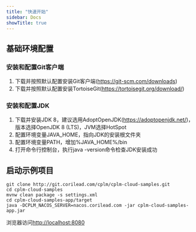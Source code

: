 ```yaml
---
title: "快速开始"
sidebar: Docs
showTitle: true
---
```

## 基础环境配置
### 安装和配置Git客户端
1. 下载并按照默认配置安装Git客户端(https://git-scm.com/downloads)
2. 下载并按照默认配置安装TortoiseGit(https://tortoisegit.org/download/)

### 安装和配置JDK
1. 下载并安装JDK 8，建议选用AdoptOpenJDK(https://adoptopenjdk.net/)，版本选择OpenJDK 8 (LTS)，JVM选择HotSpot
2. 配置环境变量JAVA_HOME，指向JDK的安装根文件夹
3. 配置环境变量PATH，增加%JAVA_HOME%/bin
4. 打开命令行控制台，执行java -version命令检查JDK安装成功

## 启动示例项目

```
git clone http://git.corilead.com/cplm/cplm-cloud-samples.git
cd cplm-cloud-samples
mvnw clean package -s settings.xml
cd cplm-cloud-samples-app/target
java -DCPLM_NACOS_SERVER=nacos.corilead.com -jar cplm-cloud-samples-app.jar
```

浏览器访问[http://localhost:8080](http://localhost:8080)